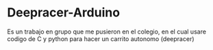 # Deepracer-Arduino
Es un trabajo en grupo que me pusieron en el colegio, en el cual usare codigo de C y python para hacer un carrito autonomo (deepracer)
